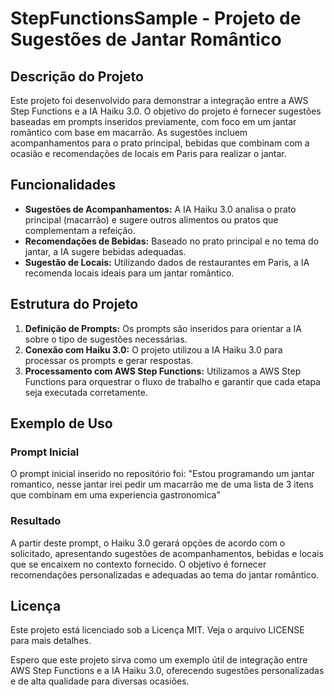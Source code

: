 # StepFunctionsSample - Projeto de Sugestões de Jantar Romântico

## Descrição do Projeto

Este projeto foi desenvolvido para demonstrar a integração entre a AWS Step Functions e a IA Haiku 3.0. O objetivo do projeto é fornecer sugestões baseadas em prompts inseridos previamente, com foco em um jantar romântico com base em macarrão. As sugestões incluem acompanhamentos para o prato principal, bebidas que combinam com a ocasião e recomendações de locais em Paris para realizar o jantar.

## Funcionalidades

- **Sugestões de Acompanhamentos:** A IA Haiku 3.0 analisa o prato principal (macarrão) e sugere outros alimentos ou pratos que complementam a refeição.
- **Recomendações de Bebidas:** Baseado no prato principal e no tema do jantar, a IA sugere bebidas adequadas.
- **Sugestão de Locais:** Utilizando dados de restaurantes em Paris, a IA recomenda locais ideais para um jantar romântico.

## Estrutura do Projeto

1. **Definição de Prompts:** Os prompts são inseridos para orientar a IA sobre o tipo de sugestões necessárias.
2. **Conexão com Haiku 3.0:** O projeto utilizou a IA Haiku 3.0 para processar os prompts e gerar respostas.
3. **Processamento com AWS Step Functions:** Utilizamos a AWS Step Functions para orquestrar o fluxo de trabalho e garantir que cada etapa seja executada corretamente.

## Exemplo de Uso

### Prompt Inicial

O prompt inicial inserido no repositório foi:
"Estou programando um jantar romantico, nesse jantar irei pedir um macarrão me de uma lista de 3 itens que combinam em uma experiencia gastronomica"

### Resultado

A partir deste prompt, o Haiku 3.0 gerará opções de acordo com o solicitado, apresentando sugestões de acompanhamentos, bebidas e locais que se encaixem no contexto fornecido. O objetivo é fornecer recomendações personalizadas e adequadas ao tema do jantar romântico.

## Licença
Este projeto está licenciado sob a Licença MIT. Veja o arquivo LICENSE para mais detalhes.

Espero que este projeto sirva como um exemplo útil de integração entre AWS Step Functions e a IA Haiku 3.0, oferecendo sugestões personalizadas e de alta qualidade para diversas ocasiões.